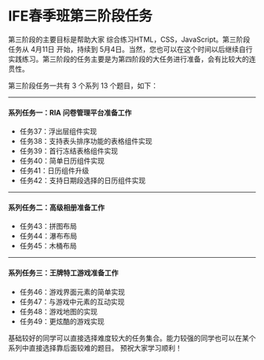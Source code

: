 # IFE春季班第三阶段任务

第三阶段的主要目标是帮助大家 综合练习HTML，CSS，JavaScript。第三阶段任务从 4月11日 开始，持续到 5月4日。当然，您也可以在这个时间以后继续自行实践练习。第三阶段的任务主要是为第四阶段的大任务进行准备，会有比较大的连贯性。

第三阶段任务一共有 3 个系列 13 个题目，如下：

- - - -
#### 系列任务一：RIA 问卷管理平台准备工作
* 任务37：浮出层组件实现
* 任务38：支持表头排序功能的表格组件实现
* 任务39：首行冻结表格组件实现
* 任务40：简单日历组件实现
* 任务41：日历组件升级
* 任务42：支持日期段选择的日历组件实现

- - - -
#### 系列任务二：高级相册准备工作
* 任务43：拼图布局
* 任务44：瀑布布局
* 任务45：木桶布局

- - - -
#### 系列任务三：王牌特工游戏准备工作
* 任务46：游戏界面元素的简单实现
* 任务47：与游戏中元素的互动实现
* 任务48：游戏地图的实现
* 任务49：更炫酷的游戏实现

基础较好的同学可以直接选择难度较大的任务集合。能力较强的同学也可以在某个系列中直接选择靠后面较难的题目。
预祝大家学习顺利！
